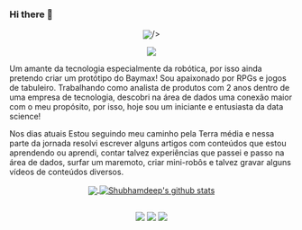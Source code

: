 
<!--
**ChapeuG/ChapeuG** is a ✨ _special_ ✨ repository because its `README.md` (this file) appears on your GitHub profile.
-->

### Hi there 👋

<p align="center"><img align="center" src="https://c.tenor.com/fFSln2_V98IAAAAC/shioshishio-muscle-sunglasses.gif">/></p>

<p align="center"><img 
  src= ![Python](https://img.shields.io/badge/python-3670A0?style=for-the-badge&logo=python&logoColor=ffdd54) 
  src= ![Postgres](https://img.shields.io/badge/postgres-%23316192.svg?style=for-the-badge&logo=postgresql&logoColor=white)
  src= ![MySQL](https://img.shields.io/badge/mysql-%2300f.svg?style=for-the-badge&logo=mysql&logoColor=white)
  src= ![Jira](https://img.shields.io/badge/jira-%230A0FFF.svg?style=for-the-badge&logo=jira&logoColor=white)
  src= ![Postman](https://img.shields.io/badge/Postman-FF6C37?style=for-the-badge&logo=postman&logoColor=white)
<img
</p>

Um amante da tecnologia especialmente da robótica, por isso ainda pretendo criar um protótipo do Baymax! Sou apaixonado por RPGs e jogos de tabuleiro.
Trabalhando como analista de produtos com 2 anos dentro de uma empresa de tecnologia, descobri na área de dados uma conexão maior com o meu propósito, por isso, hoje sou um iniciante e entusiasta da data science!

Nos dias atuais
Estou seguindo meu caminho pela Terra média e nessa parte da jornada resolvi escrever alguns artigos com conteúdos que estou aprendendo ou aprendi, contar talvez experiências que passei e passo na área de dados, surfar um maremoto, criar mini-robôs e talvez gravar alguns vídeos de conteúdos diversos.


<div>
  <p align="center">
   <a href=<p align="center">
<a href="https://github.com/ChapeuG">
  <img align="center" src="https://github-readme-stats.vercel.app/api/top-langs/?username=ChapeuG&&langs_count=3&theme=tokyonight&hide_langs_below=1" />
</a>
<a href="https://github.com/ChapeuG">
 <img align="center" src="https://github-readme-stats.vercel.app/api?username=ChapeuG&show_icons=true&theme=tokyonight&line_height=27" alt="Shubhamdeep's github stats"/>
</a>
<br>

<div>
  
 ##
  
 <p align="center">
   <a href=<p align="center">
   <a href= "https://medium.com/USERNAME" target="_blank">
     <img src="https://img.shields.io/badge/medium-%2312100E.svg?&style=for-the-badge&logo=medium&logoColor=white" target="_blank"></a> 
   <a href= "https://www.linkedin.com/in/gabriel-rodrigues-5412b0177/" target="_blank">
     <img src="https://img.shields.io/badge/linkedin-%230077B5.svg?&style=for-the-badge&logo=linkedin&logoColor=white" target="_blank"></a>
   <a href= "https://www.notion.so/Hello-there-38f739bbab02481197f7d0d539eb3156" target="_blank">
     <img src="https://img.shields.io/badge/Notion-%23000000.svg?style=for-the-badge&logo=notion&logoColor=white" target="_blank"></a>

    
<!--
![YOUR github stats](https://github-readme-stats.vercel.app/api?username=ChapeuG)
-->

